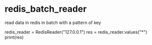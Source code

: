 # redis_batch_reader
read data in redis in batch with a pattern of key

redis_reader = RedisReader("127.0.0.1")
res = redis_reader.values("*")
print(res)
